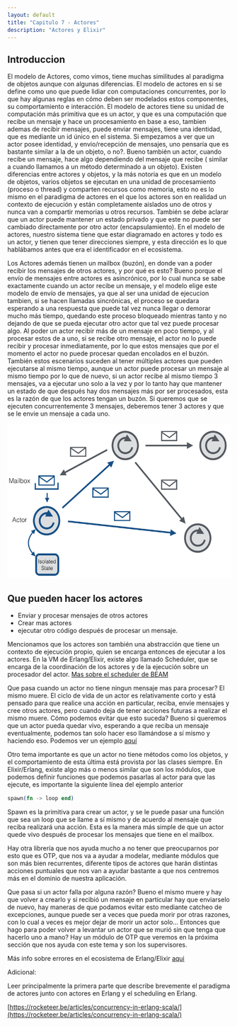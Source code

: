 ```yaml
---
layout: default
title: "Capitulo 7 - Actores"
description: "Actores y Elixir"
---
```


## Introduccion

El modelo de Actores, como vimos, tiene muchas similitudes al paradigma de objetos aunque con algunas diferencias. El modelo de actores en si se define como uno que puede lidiar con computaciones concurrentes, por lo que hay algunas reglas en cómo deben ser modelados estos componentes, su comportamiento e interacción. 
El modelo de actores tiene su unidad de computación más primitiva que es un actor, y que es una computación que recibe un mensaje y hace un procesamiento en base a eso, tambien ademas de recibir mensajes, puede enviar mensajes, tiene una identidad, que es mediante un id único en el sistema. Si empezamos a ver que un actor posee identidad, y envío/recepción de mensajes, uno pensaría que es bastante similar a la de un objeto, o no?. Bueno también un actor, cuando recibe un mensaje, hace algo dependiendo del mensaje que recibe ( similar a cuando llamamos a un método determinado a un objeto). Existen diferencias entre actores y objetos, y la más notoria es que en un modelo de objetos, varios objetos se ejecutan en una unidad de procesamiento (proceso o thread) y comparten recursos como memoria, esto no es lo mismo en el paradigma de actores en el que los actores son en realidad un contexto de ejecución y están completamente aislados uno de otros y nunca van a compartir memorias u otros recursos. También se debe aclarar que un actor puede mantener un estado privado y que este no puede ser cambiado directamente por otro actor (encapsulamiento). En el modelo de actores, nuestro sistema tiene que estar diagramado en actores y todo es un actor, y tienen que tener direcciones siempre, y esta dirección es lo que hablábamos antes que era el identificador en el ecosistema. 

Los Actores además tienen un mailbox (buzón), en donde van a poder recibir los mensajes de otros actores, y por qué es esto? Bueno porque el envío de mensajes entre actores es asincrónico, por lo cual nunca se sabe exactamente cuando un actor recibe un mensaje, y el modelo elige este modelo de envío de mensajes, ya que al ser una unidad de ejecucion tambien, si se hacen llamadas sincrónicas, el proceso se quedara esperando a una respuesta que puede tal vez nunca llegar o demorar mucho más tiempo, quedando este proceso bloqueado mientras tanto y no dejando de que se pueda ejecutar otro actor que tal vez puede procesar algo. Al poder un actor recibir más de un mensaje en poco tiempo, y al procesar estos de a uno, si se recibe otro mensaje, el actor no lo puede recibir y procesar inmediatamente, por lo que estos mensajes que por el momento el actor no puede procesar quedan encolados en el buzón.
También estos escenarios suceden al tener múltiples actores que pueden ejecutarse al mismo tiempo, aunque un actor puede procesar un mensaje al mismo tiempo por lo que de nuevo, si un actor recibe al mismo tiempo 3 mensajes, va a ejecutar uno solo a la vez y por lo tanto hay que mantener un estado de que después hay dos mensajes más por ser procesados, esta es la razón de que los actores tengan un buzón. Si queremos que se ejecuten concurrentemente 3 mensajes, deberemos tener 3 actores y que se le envie un mensaje a cada uno. 

<img src="/images/actors.png" height="350" class='center'>


## Que pueden hacer los actores

- Enviar y procesar mensajes de otros actores
- Crear mas actores
- ejecutar otro código después de procesar un mensaje.

Mencionamos que los actores son también una abstracción que tiene un contexto de ejecución propio, quien se encarga entonces de ejecutar a los actores. En la VM de Erlang/Elixir, existe algo llamado Scheduler, que se encarga de la coordinación de los actores y de la ejecución sobre un procesador del actor. [Mas sobre el scheduler de BEAM](http://erlang.org/pipermail/erlang-questions/2001-April/003132.html)

Que pasa cuando un actor no tiene ningun mensaje mas para procesar? El mismo muere. El ciclo de vida de un actor es relativamente corto y está pensado para que realice una acción en particular, reciba, envíe mensajes y cree otros actores, pero cuando deja de tener acciones futuras a realizar el mismo muere. Cómo podemos evitar que esto suceda? Bueno si queremos que un actor pueda quedar vivo, esperando a que reciba un mensaje eventualmente, podemos tan solo hacer eso llamándose a sí mismo y haciendo eso. Podemos ver un ejemplo [aquí](https://github.com/arquitecturas-concurrentes/iasc-actors-intro-elixir/blob/master/elixir/intro_actors/lib/intro_actors.ex)

Otro tema importante es que un actor no tiene métodos como los objetos, y el comportamiento de esta última está provista por las clases siempre. En Elixir/Erlang, existe algo más o menos similar que son los módulos, que podemos definir funciones que podemos pasarlas al actor para que las ejecute, es importante la siguiente línea del ejemplo anterior

```elixir
spawn(fn -> loop end)
```

Spawn es la primitiva para crear un actor, y se le puede pasar una función que sea un loop que se llame a sí mismo y de acuerdo al mensaje que reciba realizará una acción. Esta es la manera más simple de que un actor quede vivo después de procesar los mensajes que tiene en el mailbox. 

Hay otra librería que nos ayuda mucho a no tener que preocuparnos por esto que es OTP, que nos va a ayudar a modelar, mediante módulos que son más bien recurrentes, diferente tipos de actores que harán distintas acciones puntuales que nos van a ayudar bastante a que nos centremos más en el dominio de nuestra aplicación.

Que pasa si un actor falla por alguna razón? Bueno el mismo muere y hay que volver a crearlo y si recibió un mensaje en particular hay que enviarselo de nuevo, hay maneras de que podamos evitar esto mediante catcheo de excepciones, aunque puede ser a veces que pueda morir por otras razones, con lo cual a veces es mejor dejar de morir un actor solo… Entonces que hago para poder volver a levantar un actor que se murió sin que tenga que hacerlo uno a mano? Hay un módulo de OTP que veremos en la próxima sección que nos ayuda con este tema y son los supervisores.

Más info sobre errores en el ecosistema de Erlang/Elixir [aqui](https://learnyousomeerlang.com/errors-and-exceptions#not-so-fast)


Adicional:

Leer principalmente la primera parte que describe brevemente el paradigma de actores junto con actores en Erlang y el scheduling en Erlang.

[https://rocketeer.be/articles/concurrency-in-erlang-scala/](https://rocketeer.be/articles/concurrency-in-erlang-scala/)
